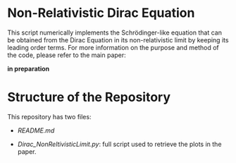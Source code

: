 # Non-Relativistic Dirac Equation

This script numerically implements the Schrödinger-like equation that can be obtained from the Dirac Equation in its non-relativistic limit by keeping its leading order terms. For more information on the purpose and method of the code, please refer to the main paper:

**in preparation**

# Structure of the Repository

This repository has two files: 

- *README.md*
  
- *Dirac_NonReltivisticLimit.py*: full script used to retrieve the plots in the paper.

